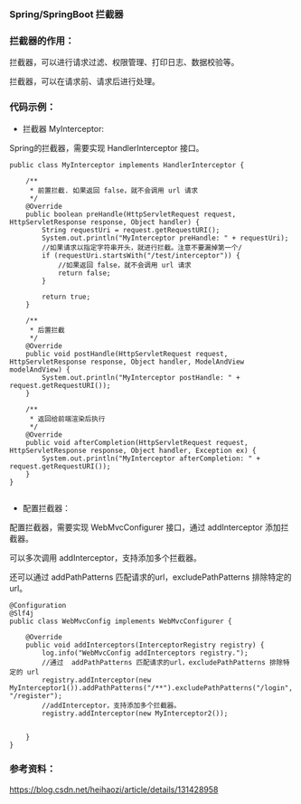 ### Spring/SpringBoot 拦截器
### 拦截器的作用：

拦截器，可以进行请求过滤、权限管理、打印日志、数据校验等。

拦截器，可以在请求前、请求后进行处理。



### 代码示例：

* 拦截器 MyInterceptor:

Spring的拦截器，需要实现 HandlerInterceptor 接口。

```
public class MyInterceptor implements HandlerInterceptor {

    /**
     * 前置拦截. 如果返回 false，就不会调用 url 请求
     */
    @Override
    public boolean preHandle(HttpServletRequest request, HttpServletResponse response, Object handler) {
        String requestUri = request.getRequestURI();
        System.out.println("MyInterceptor preHandle: " + requestUri);
        //如果请求以指定字符串开头，就进行拦截。注意不要漏掉第一个/
        if (requestUri.startsWith("/test/interceptor")) {
            //如果返回 false，就不会调用 url 请求
            return false;
        }

        return true;
    }

    /**
     * 后置拦截
     */
    @Override
    public void postHandle(HttpServletRequest request, HttpServletResponse response, Object handler, ModelAndView modelAndView) {
        System.out.println("MyInterceptor postHandle: " + request.getRequestURI());
    }

    /**
     * 返回给前端渲染后执行
     */
    @Override
    public void afterCompletion(HttpServletRequest request, HttpServletResponse response, Object handler, Exception ex) {
        System.out.println("MyInterceptor afterCompletion: " + request.getRequestURI());
    }
}


```

* 配置拦截器：

配置拦截器，需要实现 WebMvcConfigurer 接口，通过 addInterceptor 添加拦截器。

可以多次调用 addInterceptor，支持添加多个拦截器。

还可以通过  addPathPatterns 匹配请求的url，excludePathPatterns 排除特定的 url。

```
@Configuration
@Slf4j
public class WebMvcConfig implements WebMvcConfigurer {

    @Override
    public void addInterceptors(InterceptorRegistry registry) {
        log.info("WebMvcConfig addInterceptors registry.");
        //通过  addPathPatterns 匹配请求的url，excludePathPatterns 排除特定的 url
        registry.addInterceptor(new MyInterceptor1()).addPathPatterns("/**").excludePathPatterns("/login", "/register");
        //addInterceptor，支持添加多个拦截器。
        registry.addInterceptor(new MyInterceptor2());


    }
}
```



### 参考资料：

https://blog.csdn.net/heihaozi/article/details/131428958
